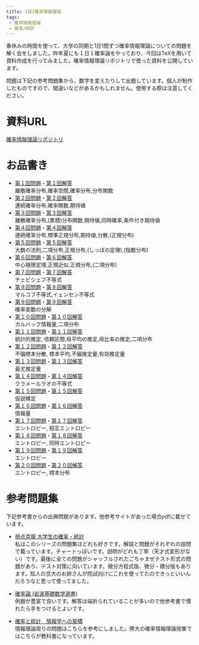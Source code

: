 ```yaml
---
title: 1日1確率情報理論
tags: 
 - 確率情報理論
 - 確率/統計
---
```


春休みの時間を使って、大学の同期と1日1問ずつ確率情報理論についての問題を解く会をしました。昨年夏にも１日１確率論をやっており、今回はTeXを用いて資料作成を行ってみました。確率情報理論リポジトリで使った資料を公開しています。

問題は下記の参考問題集から、数字を変えたりして出題しています。個人が制作したものですので、間違いなどがあるかもしれません。使用する際は注意してください。

# 資料URL
[確率情報理論リポジトリ](https://github.com/marbou090/ProbabilityInfPerDay)

# お品書き

+ [第１回問題](https://github.com/marbou090/ProbabilityInfPerDay/blob/main/pdf/sec01.pdf)・[第１回解答](https://github.com/marbou090/ProbabilityInfPerDay/blob/main/pdf/ans01.pdf)  
離散確率分布,確率空間,確率分布,分布関数
+ [第２回問題](https://github.com/marbou090/ProbabilityInfPerDay/blob/main/pdf/sec02.pdf)・[第２回解答](https://github.com/marbou090/ProbabilityInfPerDay/blob/main/pdf/ans02.pdf)  
連続確率分布,確率関数,期待値
+ [第３回問題](https://github.com/marbou090/ProbabilityInfPerDay/blob/main/pdf/sec03.pdf)・[第３回解答](https://github.com/marbou090/ProbabilityInfPerDay/blob/main/pdf/ans03.pdf)  
離散確率分布,(累積)分布関数,期待値,同時確率,条件付き期待値
+ [第４回問題](https://github.com/marbou090/ProbabilityInfPerDay/blob/main/pdf/sec04.pdf)・[第４回解答](https://github.com/marbou090/ProbabilityInfPerDay/blob/main/pdf/ans04.pdf)  
連続確率分布,標準正規分布,期待値,分散,(正規分布)
+ [第５回問題](https://github.com/marbou090/ProbabilityInfPerDay/blob/main/pdf/sec05.pdf)・[第５回解答](https://github.com/marbou090/ProbabilityInfPerDay/blob/main/pdf/ans05.pdf)  
大数の法則,二項分布,正規分布,(しっぽの定理),(指数分布)
+ [第６回問題](https://github.com/marbou090/ProbabilityInfPerDay/blob/main/pdf/sec06.pdf)・[第６回解答](https://github.com/marbou090/ProbabilityInfPerDay/blob/main/pdf/ans06.pdf)  
中心極限定理,正規近似,正規分布,(二項分布)
+ [第７回問題](https://github.com/marbou090/ProbabilityInfPerDay/blob/main/pdf/sec07.pdf)・[第７回解答](https://github.com/marbou090/ProbabilityInfPerDay/blob/main/pdf/ans07.pdf)  
チェビシェフ不等式
+ [第８回問題](https://github.com/marbou090/ProbabilityInfPerDay/blob/main/pdf/sec08.pdf)・[第８回解答](https://github.com/marbou090/ProbabilityInfPerDay/blob/main/pdf/ans08.pdf)  
マルコフ不等式,イェンセン不等式
+ [第９回問題](https://github.com/marbou090/ProbabilityInfPerDay/blob/main/pdf/sec09.pdf)・[第９回解答](https://github.com/marbou090/ProbabilityInfPerDay/blob/main/pdf/ans09.pdf)  
確率変数の分解
+ [第１０回問題](https://github.com/marbou090/ProbabilityInfPerDay/blob/main/pdf/sec10.pdf)・[第１０回解答](https://github.com/marbou090/ProbabilityInfPerDay/blob/main/pdf/ans10.pdf)  
カルバック情報量,二項分布
+ [第１１回問題](https://github.com/marbou090/ProbabilityInfPerDay/blob/main/pdf/sec11.pdf)・[第１１回解答](https://github.com/marbou090/ProbabilityInfPerDay/blob/main/pdf/ans11.pdf)  
統計的推定, 信頼区間,母平均の推定,母比率の推定,二項分布
+ [第１２回問題](https://github.com/marbou090/ProbabilityInfPerDay/blob/main/pdf/sec12.pdf)・[第１２回解答](https://github.com/marbou090/ProbabilityInfPerDay/blob/main/pdf/ans12.pdf)  
不偏標本分散, 標本平均,不偏推定量,有効推定量 
+ [第１３回問題](https://github.com/marbou090/ProbabilityInfPerDay/blob/main/pdf/sec13.pdf)・[第１３回解答](https://github.com/marbou090/ProbabilityInfPerDay/blob/main/pdf/ans13.pdf)  
最尤推定量
+ [第１４回問題](https://github.com/marbou090/ProbabilityInfPerDay/blob/main/pdf/sec14.pdf)・[第１４回解答](https://github.com/marbou090/ProbabilityInfPerDay/blob/main/pdf/ans14.pdf)  
クラメールラオの不等式
+ [第１５回問題](https://github.com/marbou090/ProbabilityInfPerDay/blob/main/pdf/sec15.pdf)・[第１５回解答](https://github.com/marbou090/ProbabilityInfPerDay/blob/main/pdf/ans15.pdf)  
仮説検定
+ [第１６回問題](https://github.com/marbou090/ProbabilityInfPerDay/blob/main/pdf/sec16.pdf)・[第１６回解答](https://github.com/marbou090/ProbabilityInfPerDay/blob/main/pdf/ans16.pdf)  
情報量
+ [第１７回問題](https://github.com/marbou090/ProbabilityInfPerDay/blob/main/pdf/sec17.pdf)・[第１７回解答](https://github.com/marbou090/ProbabilityInfPerDay/blob/main/pdf/ans17.pdf)  
エントロピー, 相互エントロピー
+ [第１８回問題](https://github.com/marbou090/ProbabilityInfPerDay/blob/main/pdf/sec18.pdf)・[第１８回解答](https://github.com/marbou090/ProbabilityInfPerDay/blob/main/pdf/ans18.pdf)  
エントロピー, 同時エントロピー
+ [第１９回問題](https://github.com/marbou090/ProbabilityInfPerDay/blob/main/pdf/sec19.pdf)・[第１９回解答](https://github.com/marbou090/ProbabilityInfPerDay/blob/main/pdf/ans19.pdf)  
エントロピー
+ [第２０回問題](https://github.com/marbou090/ProbabilityInfPerDay/blob/main/pdf/sec20.pdf)・[第２０回解答](https://github.com/marbou090/ProbabilityInfPerDay/blob/main/pdf/ans20.pdf)  
エントロピー, 標本分布

# 参考問題集
下記参考書からの出典問題があります。他参考サイトがあった場合pdfに載せています。

+ [弱点克服 大学生の確率・統計](https://www.amazon.co.jp/%E5%BC%B1%E7%82%B9%E5%85%8B%E6%9C%8D%E5%A4%A7%E5%AD%A6%E7%94%9F%E3%81%AE%E7%A2%BA%E7%8E%87%E3%83%BB%E7%B5%B1%E8%A8%88-%E8%97%A4%E7%94%B0-%E5%B2%B3%E5%BD%A6/dp/4489020694)  
私はこのシリーズの問題集はどれも好きです。解説と問題がそれぞれの設問で載っています。チャートっぽいです。説明がどれも丁寧（天才式変形がない）です。最後に全ての問題がシャッフルされたごちゃまぜテスト形式の問題があり、テスト対策に向いています。微分方程式版、微分・積分版もあります。知人の京大のお姉さんが院試向けにこれを使ってたのできっといいんだろうなと思って使ってました。


+ [確率論 (岩波基礎数学選書)](https://www.amazon.co.jp/%E7%A2%BA%E7%8E%87%E8%AB%96-%E5%B2%A9%E6%B3%A2%E5%9F%BA%E7%A4%8E%E6%95%B0%E5%AD%A6%E9%81%B8%E6%9B%B8-%E4%BC%8A%E8%97%A4-%E6%B8%85/dp/400007816X)  
例題が豊富で良いです。解答は端折られていることが多いので他参考書で慣れたら手をつけるとよいです。


+ [確率と統計　情報学への架橋](https://books.rakuten.co.jp/rb/1777457/?istCompanyId=304a234b-c871-4407-99f0-29afe4f462b7&istFeedId=d5566c12-972c-48c2-873c-819466af1ba8&istItemId=wlqpmrxal&istBid=t&scid=we_lnk_ad_book_non_pla)  
情報理論周りの問題はこちらを参考にしました。弊大の確率情報理論授業ではこちらが教科書になっています。